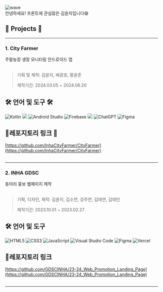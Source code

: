 ![wave](https://capsule-render.vercel.app/api?type=waving&color=0:ed9d0b,100:f94001&height=200&fontSize=65&text=Yunji%20Github!)
<br>
안녕하세요! 프론트에 관심많은 김윤지입니다😄
## 📁 Projects 📁
<hr/>
<h3>1. City Farmer</h3>
주말농장 생장 모니터링 안드로이드 앱
<br><br>

> 기획 및 제작: 김윤지, 배광호, 황윤준
> 
> 제작기간: 2024.03.05 ~ 2024.06.20
> 
## 🛠 언어 및 도구 🛠
![Kotlin](https://img.shields.io/badge/kotlin-%237F52FF.svg?style=for-the-badge&logo=kotlin&logoColor=white) <img src="https://img.shields.io/badge/Python-3776AB?style=for-the-badge&logo=Python&logoColor=white">  ![Android Studio](https://img.shields.io/badge/android%20studio-346ac1?style=for-the-badge&logo=android%20studio&logoColor=white) ![Firebase](https://img.shields.io/badge/firebase-a08021?style=for-the-badge&logo=firebase&logoColor=ffcd34) <img src="https://img.shields.io/badge/Naver-03C75A?style=for-the-badge&logo=Naver&logoColor=white"> ![ChatGPT](https://img.shields.io/badge/chatGPT-74aa9c?style=for-the-badge&logo=openai&logoColor=white) ![Figma](https://img.shields.io/badge/figma-%23F24E1E.svg?style=for-the-badge&logo=figma&logoColor=white)

## 🔗레포지토리 링크 🔗
[https://github.com/InhaCityFarmer/CityFarmer](https://github.com/InhaCityFarmer/CityFarmer)
<br><br>
<hr/>
<h3>2. INHA GDSC</h3>
동아리 홍보 웹페이지 제작
<br><br>

> 기획, 디자인, 제작: 김윤지, 김소연, 강주연, 김태연, 김태인
> 
> 제작기간: 2023.10.01 ~ 2023.02.27
> 
## 🛠 언어 및 도구
![HTML5](https://img.shields.io/badge/html5-%23E34F26.svg?style=for-the-badge&logo=html5&logoColor=white) ![CSS3](https://img.shields.io/badge/css3-%231572B6.svg?style=for-the-badge&logo=css3&logoColor=white) ![JavaScript](https://img.shields.io/badge/javascript-%23323330.svg?style=for-the-badge&logo=javascript&logoColor=%23F7DF1E) ![Visual Studio Code](https://img.shields.io/badge/Visual%20Studio%20Code-0078d7.svg?style=for-the-badge&logo=visual-studio-code&logoColor=white) ![Figma](https://img.shields.io/badge/figma-%23F24E1E.svg?style=for-the-badge&logo=figma&logoColor=white) ![Vercel](https://img.shields.io/badge/vercel-%23000000.svg?style=for-the-badge&logo=vercel&logoColor=white)

## 🔗레포지토리 링크
[https://github.com/GDSCINHA/23-24_Web_Promotion_Landing_Page](https://github.com/GDSCINHA/23-24_Web_Promotion_Landing_Page)
<br><br>
<hr/>

